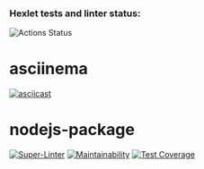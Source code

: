 ### Hexlet tests and linter status:
![Actions Status](/workflows/hexlet-check/badge.svg)


# asciinema

[![asciicast](https://asciinema.org/a/zEtR6qeuOpfA24vJZzCqiaLxO.svg)](https://asciinema.org/a/zEtR6qeuOpfA24vJZzCqiaLxO)


# nodejs-package 

[![Super-Linter](https://github.com/SergeyZhukov68/frontend-project-lvl1/workflows/Super-Linter/badge.svg)](https://github.com/SergeyZhukov68/frontend-project-lvl1/actions)
[![Maintainability](https://api.codeclimate.com/v1/badges/29d12cc4db4feb993005/maintainability)](https://codeclimate.com/github/SergeyZhukov68/frontend-project-lvl1/maintainability)
[![Test Coverage](https://api.codeclimate.com/v1/badges/29d12cc4db4feb993005/test_coverage)](https://codeclimate.com/github/SergeyZhukov68/frontend-project-lvl1/test_coverage)
